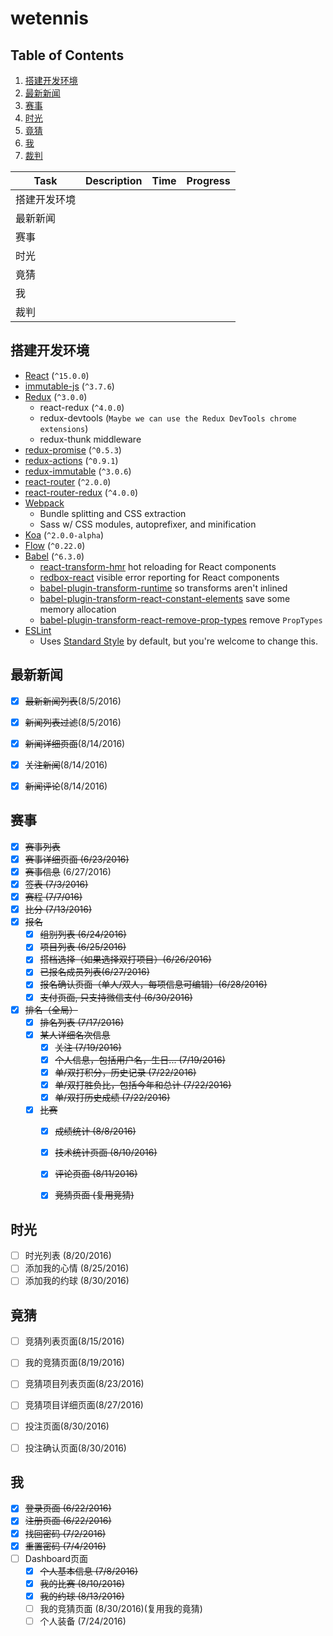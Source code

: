 wetennis
=============================

Table of Contents
-----------------
1. [搭建开发环境](#setup-dev-env)
1. [最新新闻](#latest-news)
1. [赛事](#event)
1. [时光](#time)
1. [竟猜](#guess)
1. [我](#me)
1. [裁判](#裁判)

|Task|Description|Time|Progress|
|---|---|---|---|
|搭建开发环境||||
|最新新闻||||
|赛事||||
|时光||||
|竟猜||||
|我|||||
|裁判|||||


<a name='setup-dev-env'>搭建开发环境</a>
--------------------------------------

* [React](https://github.com/facebook/react) (`^15.0.0`)
* [immutable-js](https://github.com/facebook/immutable-js) (`^3.7.6`)
* [Redux](https://github.com/rackt/redux) (`^3.0.0`)
  * react-redux (`^4.0.0`)
  * redux-devtools (`Maybe we can use the Redux DevTools chrome extensions`)
  * redux-thunk middleware
* [redux-promise](https://github.com/acdlite/redux-promise) (`^0.5.3`)
* [redux-actions](https://github.com/acdlite/redux-actions) (`^0.9.1`)
* [redux-immutable](https://github.com/gajus/redux-immutable) (`^3.0.6`)
* [react-router](https://github.com/rackt/react-router) (`^2.0.0`)
* [react-router-redux](https://github.com/rackt/react-router-redux) (`^4.0.0`)
* [Webpack](https://github.com/webpack/webpack)
  * Bundle splitting and CSS extraction
  * Sass w/ CSS modules, autoprefixer, and minification
* [Koa](https://github.com/koajs/koa) (`^2.0.0-alpha`)
* [Flow](http://flowtype.org/) (`^0.22.0`)
* [Babel](https://github.com/babel/babel) (`^6.3.0`)
  * [react-transform-hmr](https://github.com/gaearon/react-transform-hmr) hot reloading for React components
  * [redbox-react](https://github.com/KeywordBrain/redbox-react) visible error reporting for React components
  * [babel-plugin-transform-runtime](https://www.npmjs.com/package/babel-plugin-transform-runtime) so transforms aren't inlined
  * [babel-plugin-transform-react-constant-elements](https://babeljs.io/docs/plugins/transform-react-constant-elements/) save some memory allocation
  * [babel-plugin-transform-react-remove-prop-types](https://github.com/oliviertassinari/babel-plugin-transform-react-remove-prop-types) remove `PropTypes`
* [ESLint](http://eslint.org)
  * Uses [Standard Style](https://github.com/feross/standard) by default, but you're welcome to change this.


<a name='latest-news'>最新新闻</a>
---------------------------------

- [x] ~~最新新闻列表~~(8/5/2016)
- [x] ~~新闻列表过滤~~(8/5/2016)
- [x] ~~新闻详细页面~~(8/14/2016)
- [x] ~~关注新闻~~(8/14/2016)
- [x] ~~新闻评论~~(8/14/2016)


<a name='event'>赛事</a>
-----------------------

- [x] ~~赛事列表~~
- [x] ~~赛事详细页面 (6/23/2016)~~
- [x] ~~赛事信息~~ (6/27/2016)
- [x] ~~签表 (7/3/2016)~~
- [x] ~~赛程 (7/7/016)~~
- [x] ~~比分 (7/13/2016)~~
- [x] ~~报名~~
  - [x] ~~组别列表 (6/24/2016)~~
  - [x] ~~项目列表 (6/25/2016)~~
  - [x] ~~搭档选择（如果选择双打项目）(6/26/2016)~~
  - [x] ~~已报名成员列表(6/27/2016)~~
  - [x] ~~报名确认页面（单人/双人，每项信息可编辑）(6/28/2016)~~
  - [x] ~~支付页面, 只支持微信支付 (6/30/2016)~~
- [x] ~~排名（全局）~~
  - [x] ~~排名列表 (7/17/2016)~~
  - [x] ~~某人详细名次信息~~
    - [x] ~~关注 (7/19/2016)~~
    - [x] ~~个人信息，包括用户名，生日... (7/19/2016)~~
    - [x] ~~单/双打积分，历史记录 (7/22/2016)~~
    - [x] ~~单/双打胜负比，包括今年和总计 (7/22/2016)~~
    - [x] ~~单/双打历史成绩 (7/22/2016)~~
  - [x] ~~比赛~~
    - [x] ~~成绩统计 (8/8/2016)~~
    - [x] ~~技术统计页面 (8/10/2016)~~
    - [x] ~~评论页面 (8/11/2016)~~
    - [x] ~~竞猜页面 (复用竞猜)~~


<a name='time'>时光</a>
----------------------

- [ ] 时光列表 (8/20/2016)
- [ ] 添加我的心情 (8/25/2016)
- [ ] 添加我的约球 (8/30/2016)

<a name='guess'>竟猜</a>
-----------------------

- [ ] 竞猜列表页面(8/15/2016)
- [ ] 我的竞猜页面(8/19/2016)
- [ ] 竞猜项目列表页面(8/23/2016)
- [ ] 竞猜项目详细页面(8/27/2016)
- [ ] 投注页面(8/30/2016)
- [ ] 投注确认页面(8/30/2016)


<a name='me'>我</a>
------------------

- [x] ~~登录页面 (6/22/2016)~~
- [x] ~~注册页面 (6/22/2016)~~
- [x] ~~找回密码 (7/2/2016)~~
- [x] ~~重置密码 (7/4/2016)~~
- [ ] Dashboard页面
  - [x] ~~个人基本信息 (7/8/2016)~~
  - [x] ~~我的比赛 (8/10/2016)~~
  - [x] ~~我的约球 (8/13/2016)~~
  - [ ] 我的竞猜页面 (8/30/2016)(复用我的竟猜)
  - [ ] 个人装备 (7/24/2016)
